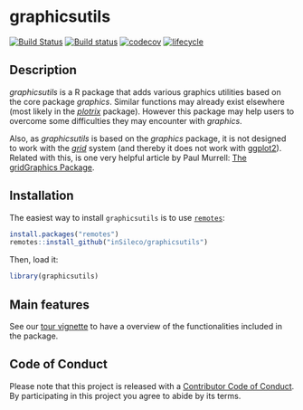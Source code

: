 # graphicsutils
[![Build
Status](https://travis-ci.org/inSileco/graphicsutils.svg?branch=master)](https://travis-ci.org/inSileco/graphicsutils)
[![Build
status](https://ci.appveyor.com/api/projects/status/330p7f0djhpl998q?svg=true)](https://ci.appveyor.com/project/KevCaz/graphicsutils-qo99s)
[![codecov](https://codecov.io/gh/inSileco/graphicsutils/branch/master/graph/badge.svg)](https://codecov.io/gh/inSileco/graphicsutils)
[![lifecycle](https://img.shields.io/badge/lifecycle-maturing-blue.svg)](https://www.tidyverse.org/lifecycle/#maturing)


## Description

*graphicsutils* is a R package that adds various graphics utilities
based on the core package *graphics*. Similar functions may already exist
elsewhere (most likely in the [*plotrix*](http://cran.r-project.org/web/packages/plotrix/index.html)
package). However this package may help users to overcome some difficulties they may encounter with *graphics*.

Also, as *graphicsutils* is based on the *graphics* package, it is not
designed to work with the
[*grid*](https://stat.ethz.ch/R-manual/R-devel/library/grid/html/grid-package.html)
system (and thereby it does not work with
[ggplot2](http://cran.r-project.org/web/packages/ggplot2/index.html)).
Related with this, is one very helpful article by Paul Murrell: [The
gridGraphics
Package](https://journal.r-project.org/archive/2015-1/murrell.pdf).


## Installation

The easiest way to install `graphicsutils` is to use 
[`remotes`](https://CRAN.R-project.org/package=remotes):

```R
install.packages("remotes")
remotes::install_github("inSileco/graphicsutils")
```

Then, load it:

```R
library(graphicsutils)
```

## Main features

See our [tour vignette](http://insileco.github.io/graphicsutils/articles/overview.html) to have a overview of the functionalities included in the package.


## Code of Conduct

Please note that this project is released with a [Contributor Code of Conduct](CONDUCT.md). By participating in this project you agree to abide by its terms.
